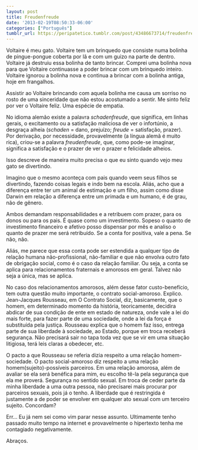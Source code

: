 ```yaml
---
layout: post
title: Freudenfreude
date: '2013-02-19T08:50:33-06:00'
categories: ["Português"]
tumblr_url: https://peripatetico.tumblr.com/post/43486673714/freudenfreude
---
```

Voltaire é meu gato. Voltaire tem um brinquedo que consiste numa bolinha de pingue-pongue coberta por lã e com um guizo na parte de dentro. Voltaire já destruiu essa bolinha de tanto brincar. Comprei uma bolinha nova para que Voltaire continuasse a poder brincar com um brinquedo inteiro. Voltaire ignorou a bolinha nova e continua a brincar com a bolinha antiga, hoje em frangalhos.

Assistir ao Voltaire brincando com aquela bolinha me causa um sorriso no rosto de uma sinceridade que não estou acostumado a sentir. Me sinto feliz por ver o Voltaire feliz. Uma espécie de empatia.

No idioma alemão existe a palavra&nbsp;_schadenfreude_, que significa, em linhas gerais, o excitamento ou a satisfação maliciosa de ver o infortúnio, a desgraça alheia (_schaden_ = dano, prejuízo;&nbsp;_freude_ = satisfação, prazer). Por derivação, por necessidade, provavelmente (a língua alemã é muito rica), criou-se a palavra _freudenfreude_, que, como pode-se imaginar, significa a satisfação e o prazer de ver o prazer e felicidade alheios.

Isso descreve de maneira muito precisa o que eu sinto quando vejo meu gato se divertindo.

Imagino que o mesmo aconteça com pais quando veem seus filhos se divertindo, fazendo coisas legais e indo bem na escola. Aliás, acho que a diferença entre ter um animal de estimação e um filho, assim como disse Darwin em relação a diferença entre um primada e um humano, é de grau, não de gênero.

Ambos demandam responsabilidades e a retribuem com prazer, para os donos ou para os pais. É quase como um investimento. Sopeso o quanto de investimento financeiro e afetivo posso dispensar por mês e analiso o quanto de prazer me será retribuído. Se a conta for positiva, vale a pena. Se não, não.

Aliás, me parece que essa conta pode ser estendida a qualquer tipo de relação humana não-profissional, não-familiar e que não envolva outro fato de obrigação social, como é o caso da relação familiar. Ou seja, a conta se aplica para relacionamentos fraternais e amorosos em geral. Talvez não seja a única, mas se aplica.

No caso dos relacionamentos amorosos, além desse fator custo-benefício, tem outra questão muito importante, o contrato social-amoroso. Explico. Jean-Jacques Rousseau, em O Contrato Social, diz, basicamente, que o homem, em determinado momento da história, teoricamente, decidira abdicar de sua condição de ente em estado de natureza, onde vale a lei do mais forte, para fazer parte de uma sociedade, onde a lei da força é substituída pela justiça. Rousseau explica que o homem faz isso, entrega parte de sua liberdade à sociedade, ao Estado, porque em troca receberá segurança. Não precisará sair no tapa toda vez que se vir em uma situação litigiosa, terá leis claras a obedecer, etc.

O pacto a que Rousseau se referia dizia respeito a uma relação homem-sociedade. O pacto social-amoroso diz respeito a uma relação homem(sujeito)-possíveis parceiros. Em uma relação amorosa, além de avaliar se ela será benéfica para mim, eu escolho tê-la pela segurança que ela me proverá. Segurança no sentido sexual. Em troca de ceder parte da minha liberdade a uma outra pessoa, não precisarei mais procurar por parceiros sexuais, pois já o tenho. A liberdade que é restringida é justamente a de poder se envolver em qualquer ato sexual com um terceiro sujeito. Concordam?

Err… Eu já nem sei como vim parar nesse assunto. Ultimamente tenho passado muito tempo na internet e provavelmente o hipertexto tenha me contagiado negativamente.

Abraços.

